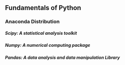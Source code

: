 ## Fundamentals of Python

### Anaconda Distribution

##### Scipy: A statistical analysis toolkit

##### Numpy: A numerical computing package 

##### Pandas: A data analysis and data manipulation Library

